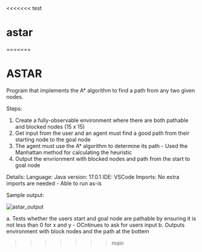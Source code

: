 <<<<<<< test
# astar
=======
# ASTAR

Program that implements the A* algorithm to find a path from any two given nodes.

Steps: 
1. Create a fully-observable environment where there are both pathable and blocked nodes (15 x 15)
2. Get input from the user and an agent must find a good path from their starting node to the goal node
3. The agent must use the A* algorithm to determine its path - Used the Manhattan method for calculating the heuristic
4. Output the envrionment with blocked nodes and path from the start to goal node 

Details: Language: Java version: 17.0.1 IDE: VSCode Imports: No extra imports are needed - Able to run as-is

Sample output:

![astar_output](https://user-images.githubusercontent.com/87623211/180042475-0b144348-6df2-400f-b251-e67e5d1dc540.png)

a. Tests whether the users start and goal node are pathable by ensuring it is not less than 0 for x and y - OCntinues to ask for users input
b. Outputs environment with block nodes and the path at the bottem
>>>>>>> main

